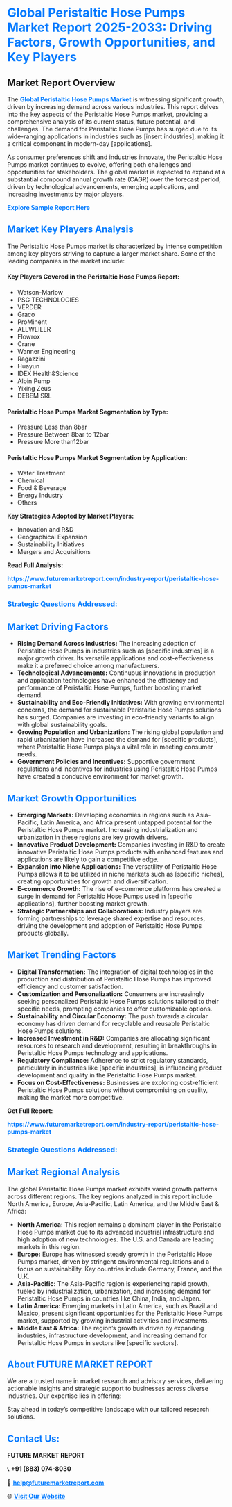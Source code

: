 <h1 style="color: #007BFF;">Global Peristaltic Hose Pumps Market Report 2025-2033: Driving Factors, Growth Opportunities, and Key Players</h1>

<section id="overview">
<h2>Market Report Overview</h2>
<p>The <a href="https://www.futuremarketreport.com/industry-report/peristaltic-hose-pumps-market" style="color: #007BFF; text-decoration: none;"><strong>Global Peristaltic Hose Pumps Market</strong></a> is witnessing significant growth, driven by increasing demand across various industries. This report delves into the key aspects of the Peristaltic Hose Pumps market, providing a comprehensive analysis of its current status, future potential, and challenges. The demand for Peristaltic Hose Pumps has surged due to its wide-ranging applications in industries such as [insert industries], making it a critical component in modern-day [applications].</p>
<p>As consumer preferences shift and industries innovate, the Peristaltic Hose Pumps market continues to evolve, offering both challenges and opportunities for stakeholders. The global market is expected to expand at a substantial compound annual growth rate (CAGR) over the forecast period, driven by technological advancements, emerging applications, and increasing investments by major players.</p>
</section>

<section id="overview">
<p><a href="https://www.futuremarketreport.com/request-sample/reportId=28099" style="color: #007BFF; text-decoration: none;"><strong>Explore Sample Report Here</strong></a></p>
</section>

<section id="key-players">
<h2 style="color: #007BFF;">Market Key Players Analysis</h2>
<p>The Peristaltic Hose Pumps market is characterized by intense competition among key players striving to capture a larger market share. Some of the leading companies in the market include:</p>
<h4>Key Players Covered in the Peristaltic Hose Pumps Report:</h4>
<ul><li>Watson-Marlow</li><li>PSG TECHNOLOGIES</li><li>VERDER</li><li>Graco</li><li>ProMinent</li><li>ALLWEILER</li><li>Flowrox</li><li>Crane</li><li>Wanner Engineering</li><li>Ragazzini</li><li>Huayun</li><li>IDEX Health&amp;Science</li><li>Albin Pump</li><li>Yixing Zeus</li><li>DEBEM SRL</li></ul>
<h4>Peristaltic Hose Pumps Market Segmentation by Type:</h4>
<ul><li>Pressure Less than 8bar</li><li>Pressure Between 8bar to 12bar</li><li>Pressure More than12bar</li></ul>

<h4>Peristaltic Hose Pumps Market Segmentation by Application:</h4>
<ul><li>Water Treatment</li><li>Chemical</li><li>Food &amp; Beverage</li><li>Energy Industry</li><li>Others</li></ul>
<p><strong>Key Strategies Adopted by Market Players:</strong></p>
<ul>
<li>Innovation and R&D</li>
<li>Geographical Expansion</li>
<li>Sustainability Initiatives</li>
<li>Mergers and Acquisitions</li>
</ul>
</section>

<section>
<p><strong>Read Full Analysis: </strong></p><a href="https://www.futuremarketreport.com/industry-report/peristaltic-hose-pumps-market" style="color: #007BFF; text-decoration: none;"><strong>https://www.futuremarketreport.com/industry-report/peristaltic-hose-pumps-market</strong></a>
<h3 style="color: #007BFF;">Strategic Questions Addressed:</h3>
</section>

<section id="driving-factors">
<h2 style="color: #007BFF;">Market Driving Factors</h2>
<ul>
<li><strong>Rising Demand Across Industries:</strong> The increasing adoption of Peristaltic Hose Pumps in industries such as [specific industries] is a major growth driver. Its versatile applications and cost-effectiveness make it a preferred choice among manufacturers.</li>
<li><strong>Technological Advancements:</strong> Continuous innovations in production and application technologies have enhanced the efficiency and performance of Peristaltic Hose Pumps, further boosting market demand.</li>
<li><strong>Sustainability and Eco-Friendly Initiatives:</strong> With growing environmental concerns, the demand for sustainable Peristaltic Hose Pumps solutions has surged. Companies are investing in eco-friendly variants to align with global sustainability goals.</li>
<li><strong>Growing Population and Urbanization:</strong> The rising global population and rapid urbanization have increased the demand for [specific products], where Peristaltic Hose Pumps plays a vital role in meeting consumer needs.</li>
<li><strong>Government Policies and Incentives:</strong> Supportive government regulations and incentives for industries using Peristaltic Hose Pumps have created a conducive environment for market growth.</li>
</ul>
</section>

<section id="growth-opportunities">
<h2 style="color: #007BFF;">Market Growth Opportunities</h2>
<ul>
<li><strong>Emerging Markets:</strong> Developing economies in regions such as Asia-Pacific, Latin America, and Africa present untapped potential for the Peristaltic Hose Pumps market. Increasing industrialization and urbanization in these regions are key growth drivers.</li>
<li><strong>Innovative Product Development:</strong> Companies investing in R&D to create innovative Peristaltic Hose Pumps products with enhanced features and applications are likely to gain a competitive edge.</li>
<li><strong>Expansion into Niche Applications:</strong> The versatility of Peristaltic Hose Pumps allows it to be utilized in niche markets such as [specific niches], creating opportunities for growth and diversification.</li>
<li><strong>E-commerce Growth:</strong> The rise of e-commerce platforms has created a surge in demand for Peristaltic Hose Pumps used in [specific applications], further boosting market growth.</li>
<li><strong>Strategic Partnerships and Collaborations:</strong> Industry players are forming partnerships to leverage shared expertise and resources, driving the development and adoption of Peristaltic Hose Pumps products globally.</li>
</ul>
</section>

<section id="trending-factors">
<h2 style="color: #007BFF;">Market Trending Factors</h2>
<ul>
<li><strong>Digital Transformation:</strong> The integration of digital technologies in the production and distribution of Peristaltic Hose Pumps has improved efficiency and customer satisfaction.</li>
<li><strong>Customization and Personalization:</strong> Consumers are increasingly seeking personalized Peristaltic Hose Pumps solutions tailored to their specific needs, prompting companies to offer customizable options.</li>
<li><strong>Sustainability and Circular Economy:</strong> The push towards a circular economy has driven demand for recyclable and reusable Peristaltic Hose Pumps solutions.</li>
<li><strong>Increased Investment in R&D:</strong> Companies are allocating significant resources to research and development, resulting in breakthroughs in Peristaltic Hose Pumps technology and applications.</li>
<li><strong>Regulatory Compliance:</strong> Adherence to strict regulatory standards, particularly in industries like [specific industries], is influencing product development and quality in the Peristaltic Hose Pumps market.</li>
<li><strong>Focus on Cost-Effectiveness:</strong> Businesses are exploring cost-efficient Peristaltic Hose Pumps solutions without compromising on quality, making the market more competitive.</li>
</ul>
</section>

<section>
<p><strong>Get Full Report: </strong></p><a href="https://www.futuremarketreport.com/industry-report/peristaltic-hose-pumps-market" style="color: #007BFF; text-decoration: none;"><strong>https://www.futuremarketreport.com/industry-report/peristaltic-hose-pumps-market</strong></a>
<h3 style="color: #007BFF;">Strategic Questions Addressed:</h3>
</section>


<section id="regional-analysis">
<h2 style="color: #007BFF;">Market Regional Analysis</h2>
<p>The global Peristaltic Hose Pumps market exhibits varied growth patterns across different regions. The key regions analyzed in this report include North America, Europe, Asia-Pacific, Latin America, and the Middle East & Africa:</p>
<ul>
<li><strong>North America:</strong> This region remains a dominant player in the Peristaltic Hose Pumps market due to its advanced industrial infrastructure and high adoption of new technologies. The U.S. and Canada are leading markets in this region.</li>
<li><strong>Europe:</strong> Europe has witnessed steady growth in the Peristaltic Hose Pumps market, driven by stringent environmental regulations and a focus on sustainability. Key countries include Germany, France, and the U.K.</li>
<li><strong>Asia-Pacific:</strong> The Asia-Pacific region is experiencing rapid growth, fueled by industrialization, urbanization, and increasing demand for Peristaltic Hose Pumps in countries like China, India, and Japan.</li>
<li><strong>Latin America:</strong> Emerging markets in Latin America, such as Brazil and Mexico, present significant opportunities for the Peristaltic Hose Pumps market, supported by growing industrial activities and investments.</li>
<li><strong>Middle East & Africa:</strong> The region’s growth is driven by expanding industries, infrastructure development, and increasing demand for Peristaltic Hose Pumps in sectors like [specific sectors].</li>
</ul>
</section>

<footer>
<h2 style="color: #007BFF;">About FUTURE MARKET REPORT</h2>
<p>We are a trusted name in market research and advisory services, delivering actionable insights and strategic support to businesses across diverse industries. Our expertise lies in offering:</p>

<p>Stay ahead in today’s competitive landscape with our tailored research solutions.</p>

<h2 style="color: #007BFF;">Contact Us:</h2>
<p><strong>FUTURE MARKET REPORT</strong></p>
<p>📞 <strong>+91 (883) 074-8030</strong></p>
<p>📧 <strong><a href="mailto:help@futuremarketreport.com" style="color: #007BFF;">help@futuremarketreport.com</a></strong></p>
<p>🌐 <strong><a href="https://www.futuremarketreport.com/" style="color: #007BFF;">Visit Our Website</a></strong></p>
</footer>